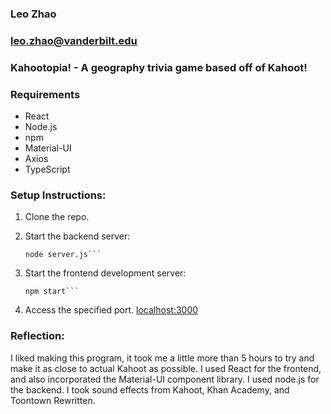 ### Leo Zhao
### leo.zhao@vanderbilt.edu
### Kahootopia! - A geography trivia game based off of Kahoot!

### Requirements
- React
- Node.js
- npm
- Material-UI
- Axios
- TypeScript
  
### Setup Instructions: 
1. Clone the repo.
  
2. Start the backend server:
   ```cd /geography-trivia/server
   node server.js```
   
3. Start the frontend development server:
   ```cd /geography-trivia
   npm start```

4. Access the specified port. [localhost:3000](http://localhost:3000/)

### Reflection:
I liked making this program, it took me a little more than 5 hours to try and make it as close to actual Kahoot as possible. I used React for the frontend, and also incorporated the Material-UI component library. I used node.js for the backend. I took sound effects from Kahoot, Khan Academy, and Toontown Rewritten.
